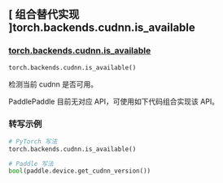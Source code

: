## [ 组合替代实现 ]torch.backends.cudnn.is_available

### [torch.backends.cudnn.is_available](https://pytorch.org/docs/stable/backends.html?highlight=torch+backends+cudnn+is_available#torch.backends.cudnn.is_available)
```python
torch.backends.cudnn.is_available()
```

检测当前 cudnn 是否可用。

PaddlePaddle 目前无对应 API，可使用如下代码组合实现该 API。

###  转写示例
```python
# PyTorch 写法
torch.backends.cudnn.is_available()

# Paddle 写法
bool(paddle.device.get_cudnn_version())
```
